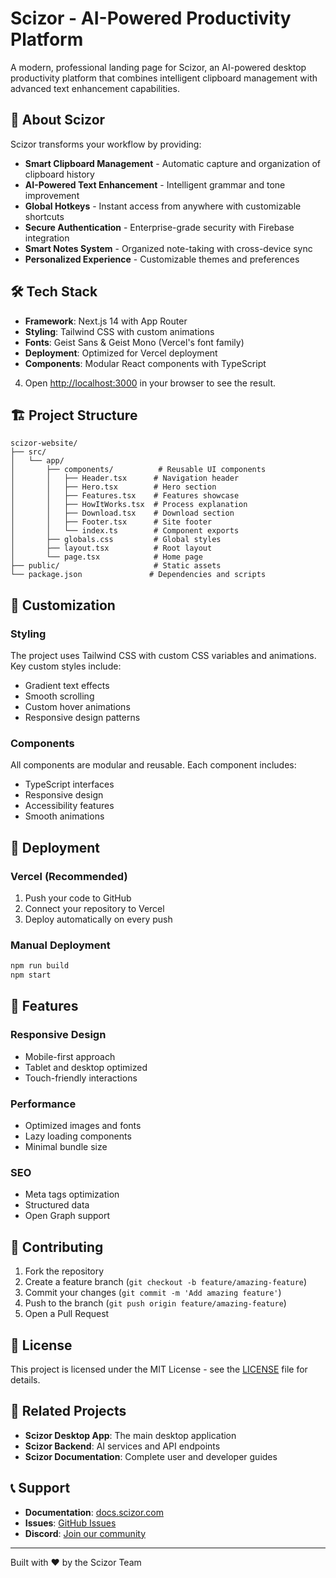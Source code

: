# Scizor - AI-Powered Productivity Platform

A modern, professional landing page for Scizor, an AI-powered desktop productivity platform that combines intelligent clipboard management with advanced text enhancement capabilities.

## 🚀 About Scizor

Scizor transforms your workflow by providing:
- **Smart Clipboard Management** - Automatic capture and organization of clipboard history
- **AI-Powered Text Enhancement** - Intelligent grammar and tone improvement
- **Global Hotkeys** - Instant access from anywhere with customizable shortcuts
- **Secure Authentication** - Enterprise-grade security with Firebase integration
- **Smart Notes System** - Organized note-taking with cross-device sync
- **Personalized Experience** - Customizable themes and preferences

## 🛠️ Tech Stack

- **Framework**: Next.js 14 with App Router
- **Styling**: Tailwind CSS with custom animations
- **Fonts**: Geist Sans & Geist Mono (Vercel's font family)
- **Deployment**: Optimized for Vercel deployment
- **Components**: Modular React components with TypeScript



4. Open [http://localhost:3000](http://localhost:3000) in your browser to see the result.

## 🏗️ Project Structure

```
scizor-website/
├── src/
│   └── app/
│       ├── components/          # Reusable UI components
│       │   ├── Header.tsx      # Navigation header
│       │   ├── Hero.tsx        # Hero section
│       │   ├── Features.tsx    # Features showcase
│       │   ├── HowItWorks.tsx  # Process explanation
│       │   ├── Download.tsx    # Download section
│       │   ├── Footer.tsx      # Site footer
│       │   └── index.ts        # Component exports
│       ├── globals.css         # Global styles
│       ├── layout.tsx          # Root layout
│       └── page.tsx            # Home page
├── public/                     # Static assets
└── package.json               # Dependencies and scripts
```

## 🎨 Customization

### Styling
The project uses Tailwind CSS with custom CSS variables and animations. Key custom styles include:
- Gradient text effects
- Smooth scrolling
- Custom hover animations
- Responsive design patterns

### Components
All components are modular and reusable. Each component includes:
- TypeScript interfaces
- Responsive design
- Accessibility features
- Smooth animations

## 🚀 Deployment

### Vercel (Recommended)
1. Push your code to GitHub
2. Connect your repository to Vercel
3. Deploy automatically on every push

### Manual Deployment
```bash
npm run build
npm start
```

## 📱 Features

### Responsive Design
- Mobile-first approach
- Tablet and desktop optimized
- Touch-friendly interactions

### Performance
- Optimized images and fonts
- Lazy loading components
- Minimal bundle size

### SEO
- Meta tags optimization
- Structured data
- Open Graph support

## 🤝 Contributing

1. Fork the repository
2. Create a feature branch (`git checkout -b feature/amazing-feature`)
3. Commit your changes (`git commit -m 'Add amazing feature'`)
4. Push to the branch (`git push origin feature/amazing-feature`)
5. Open a Pull Request

## 📄 License

This project is licensed under the MIT License - see the [LICENSE](LICENSE) file for details.

## 🔗 Related Projects

- **Scizor Desktop App**: The main desktop application
- **Scizor Backend**: AI services and API endpoints
- **Scizor Documentation**: Complete user and developer guides

## 📞 Support

- **Documentation**: [docs.scizor.com](https://docs.scizor.com)
- **Issues**: [GitHub Issues](https://github.com/scizor/website/issues)
- **Discord**: [Join our community](https://discord.gg/scizor)

---

Built with ❤️ by the Scizor Team
